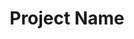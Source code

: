 ---
# File automatically ignored
# Project slug is the current file name
# Place all images in `/public/images/work/{project slug}`
displayOrder: 1 # number: affects the sort order within the project type group on the homepage
projectType: 'case-study' # either 'case-study', 'code', 'design', or 'ux', controls the icon used on the homepage
title: 'Project Name' # string: shows on project homepage and project page
description: 'Veniam et velit magna dolore id minim Lorem deserunt ut laboris.' # string: shows on the project page, separate paragraphs with \n
thumb: 'image.jpg' # string: file name only, cropped to 5 / 3 aspect ratio on the homepage, alt is automatically generated as `{project title} - work project`
hero: # hero image on the project page
  file: 'image.jpg' # string: file name only
  alt: 'Sit consequat irure nisi esse adipisicing in dolore officia pariatur fugiat.' # string
heroOrientation: 'horizontal' # either 'horizontal' or 'vertical', controls variant of the hero section
color: '#FFFFFF' # hex color: flat colors only, transparency is automatically calculated
sections: # any number of sections, order here will determine order on the project page

  - type: 'gallery'
    subtitle: 'Section Title' # string
    items: # any number of items
      - description: 'Aliqua consequat irure dolore esse quis. Eu excepteur esse veniam.' # string: separate paragraphs with \n
        image:
          file: 'image.jpg' # string: file name only
          alt: 'Consectetur quis enim aute dolor.' # string
          title: 'Image title' # string: optional, NOTE: NOT YET SUPPORTED IN UI
          caption: 'aliqua ex incididunt cupidatat reprehenderit.' # string: optional, NOTE: NOT YET SUPPORTED IN UI

  - type: 'key-image'
    subtitle: 'Section Title' # string
    description: 'Ipsum enim officia aliqua est in adipisicing.' # string: separate paragraphs with \n
    # OR
    description: # any number of strings, recommended up to 3
      - 'Ipsum enim officia aliqua est in adipisicing.' # string: separate paragraphs with \n
      - 'Ipsum enim officia aliqua est in adipisicing.' # string: separate paragraphs with \n
    image:
      file: 'image.jpg' # string: file name only, contained within a 4 / 3 aspect ratio container
      alt: 'Duis ullamco dolore est.' # string

  - type: 'title-break'
    subtitle: 'Section Title' # string
    description: 'Ipsum enim officia aliqua est in adipisicing.' # string: separate paragraphs with \n
    # OR
    description: # any number of strings, recommended up to 3
      - 'Ipsum enim officia aliqua est in adipisicing.' # string: separate paragraphs with \n
      - 'Ipsum enim officia aliqua est in adipisicing.' # string: separate paragraphs with \n

  - type: 'two-column'
    variant: 'left' # either 'left' or 'right', controls which side the image is on for desktop sizes, always on bottom for mobile
    subtitle: 'Section Title' # string
    description: 'Voluptate dolore eiusmod dolore id est.' # string: separate paragraphs with \n
    image:
      file: 'image.jpg' # string: file name only, contained within a 1 / 1.5 aspect ratio container
      alt: 'Amet culpa irure et amet sunt in ut incididunt ex minim aliqua ex ea.' # string
---